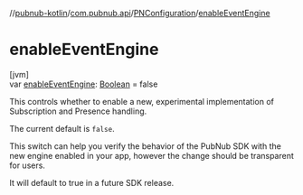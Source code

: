 //[pubnub-kotlin](../../../index.md)/[com.pubnub.api](../index.md)/[PNConfiguration](index.md)/[enableEventEngine](enable-event-engine.md)

# enableEventEngine

[jvm]\
var [enableEventEngine](enable-event-engine.md): [Boolean](https://kotlinlang.org/api/latest/jvm/stdlib/kotlin/-boolean/index.html) = false

This controls whether to enable a new, experimental implementation of Subscription and Presence handling.

The current default is `false`.

This switch can help you verify the behavior of the PubNub SDK with the new engine enabled in your app, however the change should be transparent for users.

It will default to true in a future SDK release.
